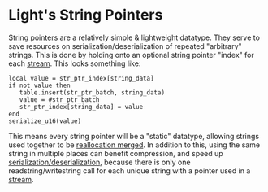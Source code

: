 # Light's String Pointers

[String pointers](../../api/constants/datatypes/generics/strptr.md) are a relatively simple & lightweight datatype. They
serve to save resources on serialization/deserialization of repeated "arbitrary" strings. This is done by holding onto
an optional string pointer "index" for each [stream](./dynamic_streams.md). This looks something like:

```luau title="serialize strptr"
local value = str_ptr_index[string_data]
if not value then
   table.insert(str_ptr_batch, string_data)
   value = #str_ptr_batch
   str_ptr_index[string_data] = value
end
serialize_u16(value)
```

This means every string pointer will be a "static" datatype, allowing strings used together to be
[reallocation merged](./holy/reallocation_merging.md). In addition to this, using the same string in multiple places can
benefit compression, and speed up [serialization/deserialization](./holy/index.md), because there is only one
readstring/writestring call for each unique string with a pointer used in a [stream](./dynamic_streams.md).
